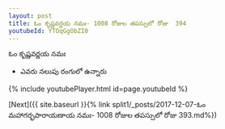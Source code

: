 ```yaml
---
layout: post
title: ఓం కృష్ణవర్ణయ నమః- 1008 రోజుల తపస్సులో రోజు  394
youtubeId: YTOqGgObZI0
---
```

 
 
 ఓం కృష్ణవర్ణయ నమః  
 
 -  ఎవరు నలుపు రంగులో ఉన్నారు 
 
  
 
  
 
 
 
 
 
 


{% include youtubePlayer.html id=page.youtubeId %}
 
[Next]({{ site.baseurl }}{% link  split1/_posts/2017-12-07-ఓం మహాగర్భపారాయణాయ నమః- 1008 రోజుల తపస్సులో రోజు  393.md%})
 
